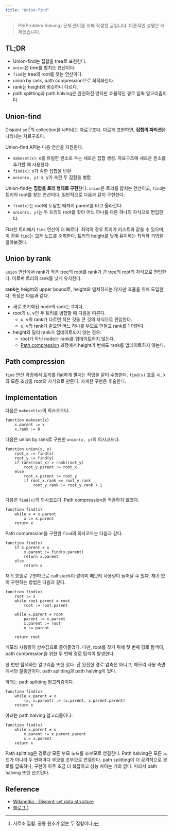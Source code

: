 ```yaml
---
title: "Union-find"
---
```


> PS(Problem Solving) 문제 풀이를 위해 작성한 글입니다. 이론적인 설명은
> 배제했습니다.

## TL;DR

- Union-find는 집합을 tree로 표현한다.
- `union`은 tree를 합치는 연산이다.
- `find`는 tree의 root를 찾는 연산이다.
- union by rank, path compression으로 최적화한다.
- rank는 height와 비슷하나 다르다.
- path splitting과 path halving은 완전하진 않지만 효율적인 경로 압축
알고리즘이다.

## Union-find

Disjoint set[^1]의 collection을 나타내는 자료구조다. 다르게 표현하면,
**집합의 파티션**을 나타내는 자료구조다.

[^1]: 서로소 집합. 공통 원소가 없는 두 집합이다.

Union-find API는 다음 연산을 지원한다.

- `makeset(x)`: x를 유일한 원소로 두는 새로운 집합 생성. 자료구조에 새로운
원소를 추가할 때 사용한다.
- `find(x)`: x가 속한 집합을 반환
- `union(x, y)`: x, y가 속한 두 집합을 병합 


Union-find는 **집합을 트리 형태로 구현**한다. `union`은 트리를 합치는 연산이고,
`find`는 트리의 root를 찾는 연산이다. 일반적으로 다음과 같이 구현한다.

- `find(x)`는 root에 도달할 때까지 parent를 타고 올라간다.
- `union(x, y)`는 두 트리의 root를 찾아 어느 하나를 다른 하나의 자식으로
편입한다.

Flat한 트리에서 `find` 연산이 더 빠르다. 최악의 경우 트리가 리스트와 같을 수
있으며, 이 경우 `find`는 모든 노드를 순회한다. 트리의 height를 낮게 유지하는
최적화 기법을 알아보겠다.

## Union by rank

`union` 연산에서 rank가 작은 tree의 root를 rank가 큰 tree의 root의 자식으로
편입한다. 이로써 트리의 rank를 낮게 유지한다.

**rank**는 height의 upper bound로, height와 일치하지는 않지만 효율을 위해
도입한다. 특징은 다음과 같다.

- 새로 초기화된 node의 rank는 0이다.
- root가 u, v인 두 트리를 병합할 때 다음을 따른다.
    - u, v의 rank가 다르면 작은 것을 큰 것의 자식으로 편입한다.
    - u, v의 rank가 같으면 어느 하나를 부모로 만들고 rank를 1 더한다.
- height와 달리 rank가 업데이트되지 않는 경우:
    - root가 아닌 node는 rank를 업데이트하지 않는다.
    - [Path compression](#path-compression) 과정에서 height가 변해도 rank를
    업데이트하지 않는다.


## Path compression

`find` 연산 과정에서 트리를 flat하게 펼치는 작업을 같이 수행한다. `find(x)` 호출 시, x와 모든 조상을 root의 자식으로 만든다. 자세한 구현은 후술한다. 

## Implementation

다음은 `makeset(x)`의 의사코드다.

```
function makeset(x)
    x.parent := x
    x.rank := 0
```

다음은 union by rank로 구현한 `union(x, y)`의 의사코드다.

```
function union(x, y)
    root_x := find(x)
    root_y := find(y)
    if rank(root_x) > rank(root_y)
        root_y.parent := root_x
    else
        root_x.parent := root_y
        if root_x.rank == root_y.rank
            root_y.rank := root_y.rank + 1
    
```

다음은 `find(x)`의 의사코드다. Path compression을 적용하지 않았다.

```
function find(x)
    while x ≠ x.parent
        x := x.parent
    return x
```

Path compression을 구현한 `find`의 의사코드는 다음과 같다.

```
function find(x)
    if x.parent ≠ x
        x.parent := find(x.parent)
        return x.parent
    else
        return x
```

재귀 호출로 구현하므로 call stack이 쌓이며 메모리 사용량이 늘어날 수 있다.
재귀 없이 구현하는 방법은 다음과 같다.

```
function find(x)
    root := x
    while root.parent ≠ root
        root := root.parent
    
    while x.parent ≠ root
        parent := x.parent
        x.parent := root
        x := parent

    return root
```

메모리 사용량이 상수값으로 줄어들었다. 다만, root를 찾기 위해 첫 번째 경로
탐색이, path compression을 위한 두 번째 경로 탐색이 발생한다.

한 번만 탐색하는 알고리즘 또한 있다. 단 완전한 경로 압축은 아니고, 메모리 사용
측면에서의 절충안이다. path splitting과 path halving이 있다.

아래는 path splitting 알고리즘이다.

```
function find(x)
    while x.parent ≠ x
        (x, x.parent) := (x.parent, x.parent.parent)
    return x
```

아래는 path halving 알고리즘이다.

```
function find(x)
    while x.parent ≠ x
        x.parent := x.parent.parent
        x = x.parent
    return x
```

Path splitting은 경로상 모든 부모 노드를 조부모로 연결한다. Path halving은
모든 노드가 아니라 두 번째마다 부모를 조부모로 연결한다. path splitting이 더
공격적으로 경로를 압축하나, 구현이 아주 조금 더 복잡하고 성능 차이는 거의 없다.
따라서 path halving 또한 선호된다.


## Reference

- [Wikipedia - Disjoint-set data structure](https://en.wikipedia.org/wiki/Disjoint-set_data_structure)
- [블로그 1](https://rntlqvnf.github.io/lecture%20notes/algorithm-5th-week-1/)
